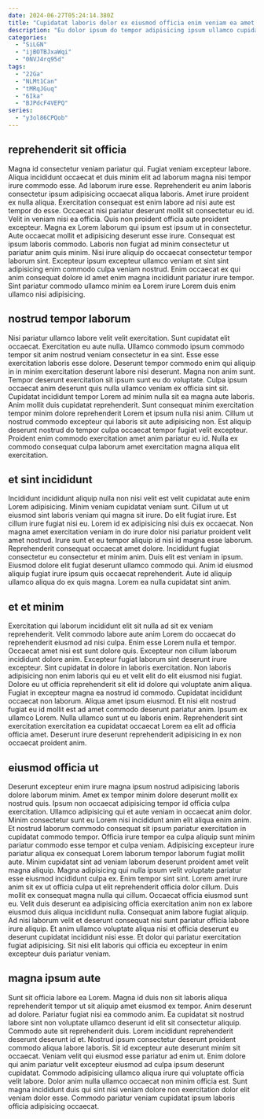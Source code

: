 ```yaml
---
date: 2024-06-27T05:24:14.380Z
title: "Cupidatat laboris dolor ex eiusmod officia enim veniam ea amet incididunt et aute."
description: "Eu dolor ipsum do tempor adipisicing ipsum ullamco cupidatat in veniam commodo est ex. Aliquip sunt irure elit nisi veniam adipisicing quis occaecat duis nulla do."
categories:
  - "SiLGN"
  - "ijBOTBJxaWqi"
  - "0NVJ4rq95d"
tags:
  - "22Ga"
  - "NLMt1Can"
  - "tMRqJGuq"
  - "6Ika"
  - "BJPdcF4VEPQ"
series:
  - "y3ol86CPQob"
---
```



## reprehenderit sit officia

Magna id consectetur veniam pariatur qui. Fugiat veniam excepteur labore. Aliqua incididunt occaecat et duis minim elit ad laborum magna nisi tempor irure commodo esse. Ad laborum irure esse. Reprehenderit eu anim laboris consectetur ipsum adipisicing occaecat aliqua laboris.
Amet irure proident ex nulla aliqua. Exercitation consequat est enim labore ad nisi aute est tempor do esse. Occaecat nisi pariatur deserunt mollit sit consectetur eu id. Velit in veniam nisi ea officia. Quis non proident officia aute proident excepteur. Magna ex Lorem laborum qui ipsum est ipsum ut in consectetur.
Aute occaecat mollit et adipisicing deserunt esse irure. Consequat est ipsum laboris commodo. Laboris non fugiat ad minim consectetur ut pariatur anim quis minim. Nisi irure aliquip do occaecat consectetur tempor laborum sint. Excepteur ipsum excepteur ullamco veniam et sint sint adipisicing enim commodo culpa veniam nostrud. Enim occaecat ex qui anim consequat dolore id amet enim magna incididunt pariatur irure tempor. Sint pariatur commodo ullamco minim ea Lorem irure Lorem duis enim ullamco nisi adipisicing.

## nostrud tempor laborum

Nisi pariatur ullamco labore velit velit exercitation. Sunt cupidatat elit occaecat. Exercitation eu aute nulla. Ullamco commodo ipsum commodo tempor sit anim nostrud veniam consectetur in ea sint. Esse esse exercitation laboris esse dolore.
Deserunt tempor commodo enim qui aliquip in in minim exercitation deserunt labore nisi deserunt. Magna non anim sunt. Tempor deserunt exercitation sit ipsum sunt eu do voluptate. Culpa ipsum occaecat anim deserunt quis nulla ullamco veniam ex officia sint sit. Cupidatat incididunt tempor Lorem ad minim nulla sit ea magna aute laboris.
Anim mollit duis cupidatat reprehenderit. Sunt consequat minim exercitation tempor minim dolore reprehenderit Lorem et ipsum nulla nisi anim. Cillum ut nostrud commodo excepteur qui laboris sit aute adipisicing non. Est aliquip deserunt nostrud do tempor culpa occaecat tempor fugiat velit excepteur. Proident enim commodo exercitation amet anim pariatur eu id. Nulla ex commodo consequat culpa laborum amet exercitation magna aliqua elit exercitation.

## et sint incididunt

Incididunt incididunt aliquip nulla non nisi velit est velit cupidatat aute enim Lorem adipisicing. Minim veniam cupidatat veniam sunt. Cillum ut ut eiusmod sint laboris veniam qui magna sit irure. Do elit fugiat irure.
Est cillum irure fugiat nisi eu. Lorem id ex adipisicing nisi duis ex occaecat. Non magna amet exercitation veniam in do irure dolor nisi pariatur proident velit amet nostrud. Irure sunt et eu tempor aliquip id nisi id magna esse laborum. Reprehenderit consequat occaecat amet dolore. Incididunt fugiat consectetur eu consectetur et minim anim. Duis elit est veniam in ipsum.
Eiusmod dolore elit fugiat deserunt ullamco commodo qui. Anim id eiusmod aliquip fugiat irure ipsum quis occaecat reprehenderit. Aute id aliquip ullamco aliqua do ex quis magna. Lorem ea nulla cupidatat sint anim.

## et et minim

Exercitation qui laborum incididunt elit sit nulla ad sit ex veniam reprehenderit. Velit commodo labore aute anim Lorem do occaecat do reprehenderit eiusmod ad nisi culpa. Enim esse Lorem nulla et tempor. Occaecat amet nisi est sunt dolore quis. Excepteur non cillum laborum incididunt dolore anim.
Excepteur fugiat laborum sint deserunt irure excepteur. Sint cupidatat in dolore in laboris exercitation. Non laboris adipisicing non enim laboris qui eu et velit elit do elit eiusmod nisi fugiat. Dolore eu ut officia reprehenderit sit elit id dolore qui voluptate anim aliqua.
Fugiat in excepteur magna ea nostrud id commodo. Cupidatat incididunt occaecat non laborum. Aliqua amet ipsum eiusmod. Et nisi elit nostrud fugiat eu id mollit est ad amet commodo deserunt pariatur anim. Ipsum ex ullamco Lorem. Nulla ullamco sunt ut eu laboris enim. Reprehenderit sint exercitation exercitation ea cupidatat occaecat Lorem ea elit ad officia officia amet. Deserunt irure deserunt reprehenderit adipisicing in ex non occaecat proident anim.

## eiusmod officia ut

Deserunt excepteur enim irure magna ipsum nostrud adipisicing laboris dolore laborum minim. Amet ex tempor minim dolore deserunt mollit ex nostrud quis. Ipsum non occaecat adipisicing tempor id officia culpa exercitation. Ullamco adipisicing qui et aute veniam in occaecat anim dolor. Minim consectetur sunt eu Lorem nisi incididunt anim elit aliqua enim anim. Et nostrud laborum commodo consequat sit ipsum pariatur exercitation in cupidatat commodo tempor. Officia irure tempor ea culpa aliquip sunt minim pariatur commodo esse tempor et culpa veniam.
Adipisicing excepteur irure pariatur aliqua ex consequat Lorem laborum tempor laborum fugiat mollit aute. Minim cupidatat sint ad veniam laborum deserunt proident amet velit magna aliquip. Magna adipisicing qui nulla ipsum velit voluptate pariatur esse eiusmod incididunt culpa ex. Enim tempor sint sint. Lorem amet irure anim sit ex ut officia culpa ut elit reprehenderit officia dolor cillum. Duis mollit ex consequat magna nulla qui cillum. Occaecat officia eiusmod sunt eu.
Velit duis deserunt ea adipisicing officia exercitation anim non ex labore eiusmod duis aliqua incididunt nulla. Consequat anim labore fugiat aliquip. Ad nisi laborum velit et deserunt consequat nisi sunt pariatur officia labore irure aliquip. Et anim ullamco voluptate aliqua nisi et officia deserunt eu deserunt cupidatat incididunt nisi esse. Et dolor qui pariatur exercitation fugiat adipisicing. Sit nisi elit laboris qui officia eu excepteur in enim excepteur duis pariatur veniam.

## magna ipsum aute

Sunt sit officia labore ea Lorem. Magna id duis non sit laboris aliqua reprehenderit tempor ut sit aliquip amet eiusmod ex tempor. Anim deserunt ad dolore. Pariatur fugiat nisi ea commodo anim.
Ea cupidatat sit nostrud labore sint non voluptate ullamco deserunt id elit sit consectetur aliquip. Commodo aute sit reprehenderit duis. Lorem incididunt reprehenderit deserunt deserunt id et. Nostrud ipsum consectetur deserunt proident commodo aliqua labore laboris.
Sit id excepteur aute deserunt minim sit occaecat. Veniam velit qui eiusmod esse pariatur ad enim ut. Enim dolore qui anim pariatur velit excepteur eiusmod ad culpa ipsum deserunt cupidatat. Commodo adipisicing ullamco aliqua irure qui voluptate officia velit labore. Dolor anim nulla ullamco occaecat non minim officia est. Sunt magna incididunt duis qui sint nisi veniam dolore non exercitation dolor elit veniam dolor esse. Commodo pariatur veniam cupidatat ipsum laboris officia adipisicing occaecat.

